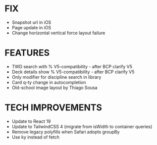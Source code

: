 # FIX
- Snapshot url in iOS
- Page update in iOS
- Change horizontal vertical force layout failure

# FEATURES
- TWD search with % V5-compatibility - after BCP clarify V5
- Deck details show % V5-compatibility - after BCP clarify V5
- Only modifier for discipline search in library
- Card q-ty change in autocompletion
- Old-school image layout by Thiago Sousa

# TECH IMPROVEMENTS
- Update to React 19
- Update to TailwindCSS 4 (migrate from isWidth to container queries)
- Remove legacy polyfills when Safari adopts groupBy
- Use ky instead of fetch

